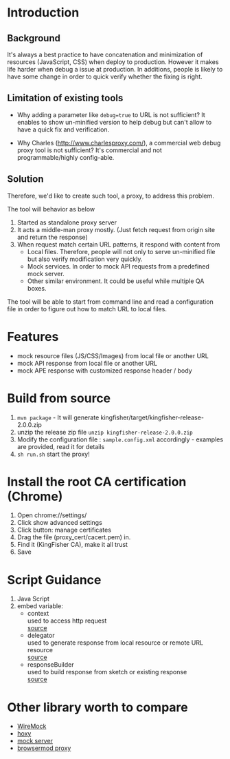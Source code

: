 # Introduction

## Background

It's always a best practice to have concatenation and minimization of resources (JavaScript, CSS) when deploy to production.
However it makes life harder when debug a issue at production.
In additions, people is likely to have some change in order to quick verify whether the fixing is right.


## Limitation of existing tools

- Why adding a parameter like `debug=true` to URL is not sufficient?
It enables to show un-minified version to help debug but can't allow to have a quick fix and verification.

- Why Charles (http://www.charlesproxy.com/), a commercial web debug proxy tool is not sufficient?
It's commercial and not programmable/highly config-able.


## Solution

Therefore, we'd like to create such tool, a proxy, to address this problem.

The tool will behavior as below

1. Started as standalone proxy server
2. It acts a middle-man proxy mostly. (Just fetch request from origin site and return the response)
3. When request match certain URL patterns, it respond with content from
    - Local files. Therefore, people will not only to serve un-minified file but also verify modification very quickly.
    - Mock services. In order to mock API requests from a predefined mock server.
    - Other similar environment. It could be useful while multiple QA boxes.

The tool will be able to start from command line and read a configuration file in order to figure out how to match URL to local files.

# Features

  - mock resource files (JS/CSS/Images) from local file or another URL
  - mock API response from local file or another URL
  - mock APE response with customized response header / body

# Build from source

  1. `mvn package` 
    - It will generate kingfisher/target/kingfisher-release-2.0.0.zip
  2. unzip the release zip file  `unzip kingfisher-release-2.0.0.zip`
  3. Modify the configuration file : `sample.config.xml` accordingly 
    - examples are provided, read it for details
  4. `sh run.sh` start the proxy!

# Install the root CA certification (Chrome)

  1. Open chrome://settings/
  2. Click show advanced settings
  3. Click button: manage certificates
  4. Drag the file (proxy_cert/cacert.pem) in.
  5. Find it (KingFisher CA), make it all trust
  6. Save

# Script Guidance

  1. Java Script
  2. embed variable:
     - context <br/>
      used to access http request <br/>
      [source](src/main/java/com/kingfisher/proxy/Context.java)
     - delegator <br/>
      used to generate response from local resource or remote URL resource <br/>
      [source](src/main/java/com/kingfisher/proxy/resolver/Delegator.java)
     - responseBuilder <br/>
      used to build response from sketch or existing response <br/>
      [source](src/main/java/com/kingfisher/proxy/util/HttpResponseBuilder.java)

# Other library worth to compare

- [WireMock](http://wiremock.org/)
- [hoxy](http://greim.github.io/hoxy/)
- [mock server](http://mock-server.com/)
- [browsermod proxy](http://bmp.lightbody.net/)
